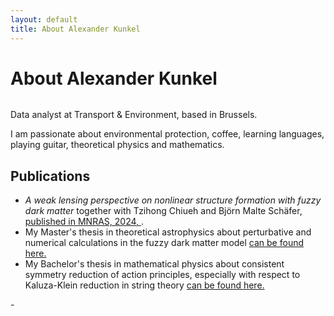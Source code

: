 ```yaml
---
layout: default
title: About Alexander Kunkel
---
```


<div class="post">
	<h1 class="pageTitle">About Alexander Kunkel</h1>
	<div class="circular_image">
	<img src="{{ site.baseurl }}/assets/img/about/2024.png" alt="">
	</div>
	<p class="intro">Data analyst at Transport & Environment, based in Brussels.</p>
	<p>I am passionate about environmental protection, coffee, learning languages, playing guitar, theoretical physics and mathematics.</p>
	<h2>Publications</h2>
	<ul>
  		<li><em>A weak lensing perspective on nonlinear structure formation with fuzzy dark matter</em> together with Tzihong Chiueh and Björn Malte Schäfer, <a href="https://academic.oup.com/mnras/article/527/4/10538/7503364">published in MNRAS, 2024, </a>.</li>
		<li> My Master's thesis in theoretical astrophysics about perturbative and numerical calculations in the fuzzy dark matter model <a href="{{ site.baseurl }}/assets/pdfs/kunkel_masters_thesis.pdf">  can be found here.</a></li>
		<li> My Bachelor's thesis in mathematical physics about consistent symmetry reduction of action principles, especially with respect to Kaluza-Klein reduction in string theory <a href="{{ site.baseurl }}/assets/pdfs/kunkel_bachelors_thesis.pdf"> can be found here.</a></li>
  	</ul>-
</div>
